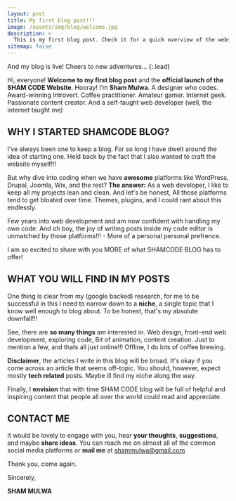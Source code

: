 ```yaml
---
layout: post
title: My first blog post!!!
image: /assets/img/blog/welcome.jpg
description: >
  This is my first blog post. Check it for a quick overview of the website.
sitemap: false
---
```


And my blog is live! Cheers to new adventures...
{:.lead}

Hi, everyone! **Welcome to my first blog post** and the **official launch of the SHAM CODE Website**. Hooray! I’m **Sham Mulwa**. A designer who codes. Award-winning Introvert. Coffee practitioner. Amateur gamer. Internet geek. Passionate content creator. And a self-taught web developer (well, the internet taught me)

## WHY I STARTED SHAMCODE BLOG?

I’ve always been one to keep a blog. For so long I have dwelt around the idea of starting one. Held back by the fact that I also wanted to craft the website myself!!!

But why dive into coding when we have **awesome** platforms like WordPress, Drupal, Joomla, Wix, and the rest? **The answer:** As a web developer, I like to keep all my projects lean and clean. And let's be honest, All those platforms tend to get bloated over time. Themes, plugins, and I could rant about this endlessly.

Few years into web development and am now confident with handling my own code. And oh boy, the joy of writing posts inside my code editor is unmatched by those platforms!!! - More of a personal personal prefrence.

I am so excited to share with you MORE of what SHAMCODE BLOG has to offer!

## WHAT YOU WILL FIND IN MY POSTS

One thing is clear from my (google backed) research, for me to be successful in this I need to narrow down to a **niche**, a single topic that I know well enough to blog about. To be honest, that's my absolute downfall!!!

See, there are **so many things** am interested in. Web design, front-end web development, exploring code, Bit of animation, content creation. Just to mention a few, and thats all just online!!! Offline, I do lots of coffee brewing.

**Disclaimer**, the articles I write in this blog will be broad. It's okay if you come across an article that seems off-topic. You should, however, expect mostly **tech related** posts. Maybe ill find my niche along the way.

Finally, I **envision** that with time SHAM CODE blog will be full of helpful and inspiring content that people all over the world could read and appreciate.

## CONTACT ME

It would be lovely to engage with you, hear **your thoughts**, **suggestions**, and maybe **share ideas**. You can reach me on almost all of the common social media platforms or **mail me** at shammulwa@gmail.com

Thank you, come again.

Sincerely,

**SHAM MULWA**
